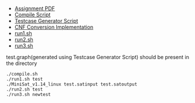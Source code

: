 - [Assignment PDF](./A3.pdf)
- [Compile Script](./compile.sh)
- [Testcase Generator Script](./gen.cpp)
- [CNF Conversion Implementation](./part1_cnfbuild.cpp)
- [run1.sh](./run1.sh)
- [run2.sh](./run2.sh)
- [run3.sh](./run3.sh)


test.graph(generated using Testcase Generator Script) should be present in the directory
```
./compile.sh
./run1.sh test
./MiniSat_v1.14_linux test.satinput test.satoutput
./run2.sh test
./run3.sh newtest

```
